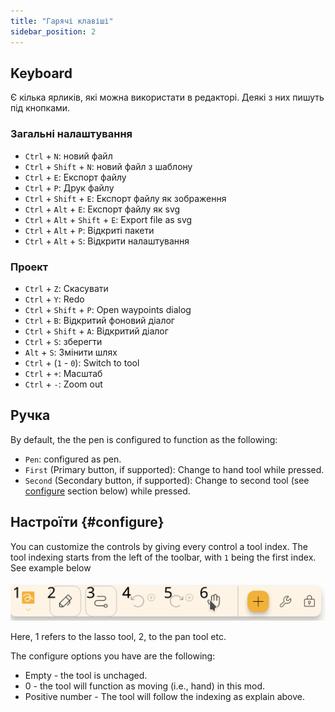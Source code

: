 ```yaml
---
title: "Гарячі клавіші"
sidebar_position: 2
---
```



## Keyboard

Є кілька ярликів, які можна використати в редакторі. Деякі з них пишуть під кнопками.

### Загальні налаштування

* `Ctrl` + `N`: новий файл
* `Ctrl` + `Shift` + `N`: новий файл з шаблону
* `Ctrl` + `E`: Експорт файлу
* `Ctrl` + `P`: Друк файлу
* `Ctrl` + `Shift` + `E`: Експорт файлу як зображення
* `Ctrl` + `Alt` + `E`: Експорт файлу як svg
* `Ctrl` + `Alt` + `Shift` + `E`: Export file as svg
* `Ctrl` + `Alt` + `P`: Відкриті пакети
* `Ctrl` + `Alt` + `S`: Відкрити налаштування

### Проект

* `Ctrl` + `Z`: Скасувати
* `Ctrl` + `Y`: Redo
* `Ctrl` + `Shift` + `P`: Open waypoints dialog
* `Ctrl` + `B`: Відкритий фоновий діалог
* `Ctrl` + `Shift` + `A`: Відкритий діалог
* `Ctrl` + `S`: зберегти
* `Alt` + `S`: Змінити шлях
* `Ctrl` + (`1` - `0`): Switch to tool
* `Ctrl` + `+`: Масштаб
* `Ctrl` + `-`: Zoom out

## Ручка

By default, the the pen is configured to function as the following:
* `Pen`: configured as pen.
* `First` (Primary button, if supported): Change to hand tool while pressed.
* `Second` (Secondary button, if supported): Change to second tool (see [configure](#configure) section below)  while pressed.



## Настроїти {#configure}

You can customize the controls by giving every control a tool index. The tool indexing starts from the left of the toolbar, with `1` being the first index. See example below

![toolbar numbered](toolbar_numbered.png)

Here, 1 refers to the lasso tool, 2, to the pan tool etc.

The configure options you have are the following:

* Empty - the tool is unchaged.
* 0 - the tool will function as moving (i.e., hand) in this mod.
* Positive number - The tool will follow the indexing as explain above. 


